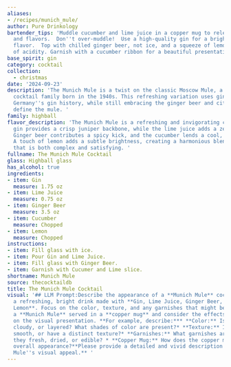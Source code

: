 ```yaml
---
aliases:
- /recipes/munich_mule/
author: Pure Drinkology
bartender_tips: 'Muddle cucumber and lime juice in a copper mug to release their oils
  and flavors.  Don''t over-muddle!  Use a high-quality gin for a brighter, more botanical
  flavor.  Top with chilled ginger beer, not ice, and a squeeze of lemon for a touch
  of acidity. Garnish with a cucumber ribbon for a beautiful presentation. '
base_spirit: gin
category: cocktail
collection: 
  - christmas
date: '2024-09-23'
description: 'The Munich Mule is a twist on the classic Moscow Mule, a copper mug
  cocktail family born in the 1940s. This refreshing variation uses gin, a nod to
  Germany''s gin history, while still embracing the ginger beer and citrus notes that
  define the mule. '
family: highball
flavor_description: 'The Munich Mule is a refreshing and invigorating cocktail. The
  gin provides a crisp juniper backbone, while the lime juice adds a zesty tartness.
  Ginger beer contributes a spicy kick, and the cucumber lends a cool, vegetal note.
  A touch of lemon adds a subtle brightness, creating a harmonious blend of flavors
  that is both complex and satisfying. '
fullname: The Munich Mule Cocktail
glass: Highball glass
has_alcohol: true
ingredients:
- item: Gin
  measure: 1.75 oz
- item: Lime Juice
  measure: 0.75 oz
- item: Ginger Beer
  measure: 3.5 oz
- item: Cucumber
  measure: Chopped
- item: Lemon
  measure: Chopped
instructions:
- item: Fill glass with ice.
- item: Pour Gin and Lime Juice.
- item: Fill glass with Ginger Beer.
- item: Garnish with Cucumer and Lime slice.
shortname: Munich Mule
source: thecocktaildb
title: The Munich Mule Cocktail
visual: '## LLM Prompt:Describe the appearance of a **Munich Mule** cocktail. It is
  a refreshing, bright drink made with **Gin, Lime Juice, Ginger Beer, Cucumber, and
  Lemon**. Focus on the color, texture, and any garnishes that might be used. Imagine
  a **Munich Mule** served in a **copper mug** and consider the effects of the ingredients
  on the visual presentation. **For example, describe:*** **Color:** Is it clear,
  cloudy, or layered? What shades of color are present?* **Texture:** Is it bubbly,
  smooth, or have a distinct texture?* **Garnishes:** What garnishes are used? Are
  they fresh, dried, or edible? * **Copper Mug:** How does the copper mug affect the
  overall appearance?**Please provide a detailed and vivid description of the Munich
  Mule''s visual appeal.** '
---
```



